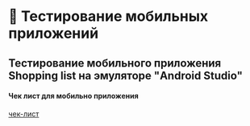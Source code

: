 # 📱 Тестирование мобильных приложений
## Тестирование мобильного приложения Shopping list на эмуляторе "Android Studio"
#### Чек лист для мобильно приложения 
[чек-лист](https://docs.google.com/spreadsheets/d/1bipGFJJEM5JUxUVv040DuUn66elyLDLSGIOr-PthvvM/edit?gid=1909484657#gid=1909484657)
